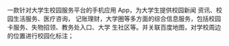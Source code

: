 一款针对大学生校园服务平台的手机应用 App，为大学生提供校园新闻 资讯、校园生活服务、医疗咨询， 记账理财，大学圈等多方面的综合信息服务，包括校园卡服务、失物招领、教务处入口、大学 生社区等。并关联百度地图，对学校周边的位置进行校园化标注；
